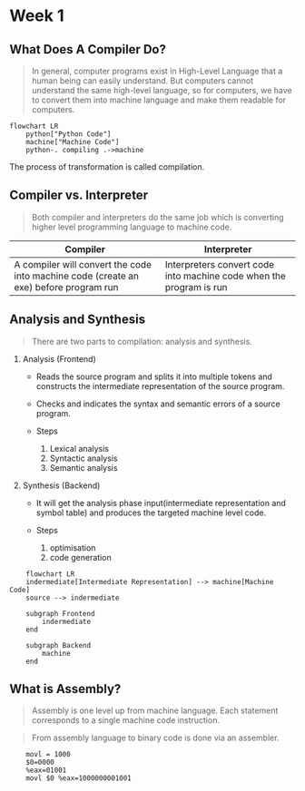 # Week 1

## What Does A Compiler Do?

> In general, computer programs exist in High-Level Language that a human being can easily understand. But computers cannot understand the same high-level language, so for computers, we have to convert them into machine language and make them readable for computers.

```mermaid
flowchart LR
    python["Python Code"] 
    machine["Machine Code"]
    python-. compiling .->machine
```
 The process of transformation is called compilation.

## Compiler vs. Interpreter

> Both compiler and interpreters do the same job which is converting higher level programming language to machine code.

| Compiler   | Interpreter |
| --------   | ----------- |
| A compiler will convert the code into machine code (create an exe) before program run | Interpreters convert code into machine code when the program is run |


## Analysis and Synthesis

> There are two parts to compilation: analysis and synthesis.

1. Analysis (Frontend)
    * Reads the source program and splits it into multiple tokens and constructs the intermediate representation of the source program.

    * Checks and indicates the syntax and semantic errors of a source program.

    * Steps
        1. Lexical analysis
        2. Syntactic analysis
        3. Semantic analysis

2. Synthesis (Backend)

    * It will get the analysis phase input(intermediate representation and symbol table) and produces the targeted machine level code.

    * Steps
        1. optimisation
        2. code generation

```mermaid
    flowchart LR
    indermediate[Intermediate Representation] --> machine[Machine Code]
    source --> indermediate

    subgraph Frontend
        indermediate
    end

    subgraph Backend
        machine
    end
``````

## What is Assembly?

> Assembly is one level up from machine language. Each statement
corresponds to a single machine code instruction.

> From assembly language to binary code is done via an assembler.

```assembly
    movl = 1000
    $0=0000
    %eax=01001
    movl $0 %eax=1000000001001
``````
